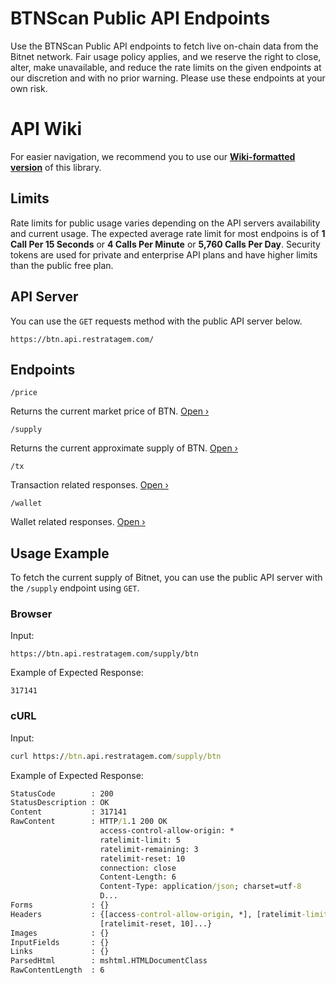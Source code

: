 # BTNScan Public API Endpoints

Use the BTNScan Public API endpoints to fetch live on-chain data from the Bitnet network. Fair usage policy applies, and we reserve the right to close, alter, make unavailable, and reduce the rate limits on the given endpoints at our discretion and with no prior warning. Please use these endpoints at your own risk.

# API Wiki

For easier navigation, we recommend you to use our **[Wiki-formatted version](/wiki)** of this library.

## Limits

Rate limits for public usage varies depending on the API servers availability and current usage. The expected average rate limit for most endpoins is of **1 Call Per 15 Seconds** or **4 Calls Per Minute** or **5,760 Calls Per Day**. Security tokens are used for private and enterprise API plans and have higher limits than the public free plan.

## API Server

You can use the `GET` requests method with the public API server below.

```
https://btn.api.restratagem.com/
```

## Endpoints

```
/price
```
Returns the current market price of BTN. [Open ›](/endpoints/price/btn/)

```
/supply
```
Returns the current approximate supply of BTN. [Open ›](/endpoints/supply/btn/)

```
/tx
```
Transaction related responses. [Open ›](/endpoints/tx/)

```
/wallet
```
Wallet related responses. [Open ›](/endpoints/wallet/)

## Usage Example

To fetch the current supply of Bitnet, you can use the public API server with the `/supply` endpoint using `GET`.

### Browser

Input:
```
https://btn.api.restratagem.com/supply/btn
```

Example of Expected Response:
```
317141
```

### cURL

Input:
```cmd
curl https://btn.api.restratagem.com/supply/btn
```

Example of Expected Response:
```cmd
StatusCode        : 200
StatusDescription : OK
Content           : 317141
RawContent        : HTTP/1.1 200 OK
                    access-control-allow-origin: *
                    ratelimit-limit: 5
                    ratelimit-remaining: 3
                    ratelimit-reset: 10
                    connection: close
                    Content-Length: 6
                    Content-Type: application/json; charset=utf-8
                    D...
Forms             : {}
Headers           : {[access-control-allow-origin, *], [ratelimit-limit, 5], [ratelimit-remaining, 3],
                    [ratelimit-reset, 10]...}
Images            : {}
InputFields       : {}
Links             : {}
ParsedHtml        : mshtml.HTMLDocumentClass
RawContentLength  : 6
```